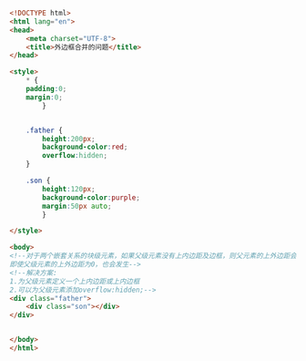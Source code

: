
<BlogInfo id="83" title="57.外边框合并问题" author="白日梦想猿" pv=0 read_times=0 pre_cost_time="0分30秒" category="css学习" tag_list="['css学习']" create_time="2020.07.23 16:32:25" update_time="2020.07.23 16:42:40" />

```html
<!DOCTYPE html>
<html lang="en">
<head>
    <meta charset="UTF-8">
    <title>外边框合并的问题</title>
</head>

<style>
    * {
    padding:0;
    margin:0;
        }


    .father {
        height:200px;
        background-color:red;
        overflow:hidden;
    }

    .son {
        height:120px;
        background-color:purple;
        margin:50px auto;
        }

</style>

<body>
<!--对于两个嵌套关系的块级元素，如果父级元素没有上内边距及边框，则父元素的上外边距会与子元素的上外边距发生合并，合并后的外边距为两者中的较大者，
即使父级元素的上外边距为0，也会发生-->
<!--解决方案:
1.为父级元素定义一个上内边距或上内边框
2.可以为父级元素添加overflow:hidden;-->
<div class="father">
    <div class="son"></div>
</div>


</body>
</html>
```
